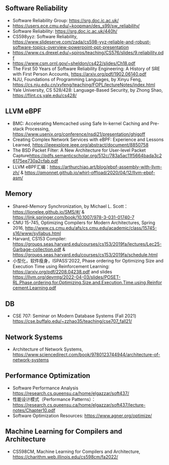 ## Software Reliability

- Software Reliability Group: <https://srg.doc.ic.ac.uk/>
- https://users.ece.cmu.edu/~koopman/des_s99/sw_reliability/
- Software Reliability: <https://srg.doc.ic.ac.uk/440h/>
- CS598yyz: Software Reliability, <https://www.slideserve.com/zada/cs598-yyz-reliable-and-robust-software-topics-overview-powerpoint-ppt-presentation>
- <https://www.cs.drexel.edu/~spiros/teaching/CS576/slides/9.reliability.pdf>
- <https://www.csm.ornl.gov/~sheldon/cs422/slides/Ch18.pdf>
- The First 50 Years of Software Reliability Engineering: A History of SRE with First Person Accounts, <https://arxiv.org/pdf/1902.06140.pdf>
- NJU, Foundations of Programming Languages, by Xinyu Feng, <https://cs.nju.edu.cn/xyfeng/teaching/FOPL/lectureNotes/index.html>
- Yale University, CS 528/428: Language-Based Security, by Zhong Shao, <https://flint.cs.yale.edu/cs428/>

## LLVM eBPF

- BMC: Accelerating Memcached using Safe In-kernel Caching and Pre-stack Processing, <https://www.usenix.org/conference/nsdi21/presentation/ghigoff>
- Creating Complex Network Services with eBPF: Experience and Lessons Learned, <https://ieeexplore.ieee.org/abstract/document/8850758>
- The BSD Packet Filter: A New Architecture for User-level Packet Capture<https://pdfs.semanticscholar.org/512c/783a5ac11f5664bada3c26175ee730a2cfab.pdf>
- LLVM eBPF汇编：<https://arthurchiao.art/blog/ebpf-assembly-with-llvm-zh/> & <https://qmonnet.github.io/whirl-offload/2020/04/12/llvm-ebpf-asm/>

## Memory

- Shared-Memory Synchronization, by Michael L. Scott：<https://lionelee.github.io/SMS/#/> & <https://link.springer.com/book/10.1007/978-3-031-01740-7>
- CMU 15-745, Optimizing Compilers for Modern Architectures, Spring 2016, <http://www.cs.cmu.edu/afs/cs.cmu.edu/academic/class/15745-s16/www/syllabus.html>
- Harvard, CS153 Compiler: <https://groups.seas.harvard.edu/courses/cs153/2019fa/lectures/Lec25-Garbage-collection.pdf> & <https://groups.seas.harvard.edu/courses/cs153/2019fa/schedule.html>
- 小型化，软件瘦身，ISPASS'2022, Phase ordering for Optimizing Size and Execution Time using Reinforcement Learning: <https://arxiv.org/pdf/2208.04238.pdf> and slides <https://llvm.org/devmtg/2022-04-03/slides/POSET-RL.Phase.ordering.for.Optimizing.Size.and.Execution.Time.using.Reinforcement.Learning.pdf>

## DB

- CSE 707: Seminar on Modern Database Systems (Fall 2021) <https://cse.buffalo.edu/~zzhao35/teaching/cse707_fall21/>

## Network Systems

- Architecture of Network Systems, <https://www.sciencedirect.com/book/9780123744944/architecture-of-network-systems>

## Performance Optimization

- Software Performance Analysis <https://research.cs.queensu.ca/home/elgazzar/soft437/>
- 性能设计模式（Performance Patterns）：<https://research.cs.queensu.ca/home/elgazzar/soft437/lecture-notes/Chapter10.pdf>
- Software Optimization Resources: <https://www.agner.org/optimize/>

## Machine Learning for Compilers and Architecture

- CS598CM, Machine Learning for Compilers and Architecture, <https://charithm.web.illinois.edu/cs598cm/fa2022/>
